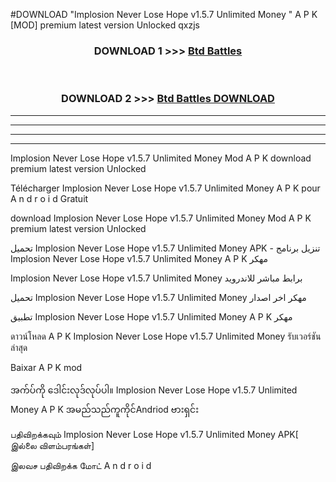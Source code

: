 #DOWNLOAD "Implosion Never Lose Hope v1.5.7 Unlimited Money " A P K [MOD] premium latest version Unlocked qxzjs 



<div align="center">

<h3>DOWNLOAD 1 >>> <a href="https://getmod1.web.app/?judule=Btd Battles">Btd Battles</a></h3><br>

<h3>DOWNLOAD 2 >>> <a href="https://getmod1.web.app/?judule=Btd Battles">Btd Battles DOWNLOAD</a></h3>

</div>


----------------------------------------------------------

----------------------------------------------------------

----------------------------------------------------------

----------------------------------------------------------


Implosion Never Lose Hope v1.5.7 Unlimited Money  Mod A P K download premium latest version Unlocked

Télécharger  Implosion Never Lose Hope v1.5.7 Unlimited Money  A P K pour A n d r o i d Gratuit

download Implosion Never Lose Hope v1.5.7 Unlimited Money  Mod A P K premium latest version Unlocked

تحميل Implosion Never Lose Hope v1.5.7 Unlimited Money  APK - تنزيل برنامج Implosion Never Lose Hope v1.5.7 Unlimited Money  A P K مهكر

Implosion Never Lose Hope v1.5.7 Unlimited Money  برابط مباشر للاندرويد

تحميل Implosion Never Lose Hope v1.5.7 Unlimited Money  مهكر اخر اصدار

تطبيق Implosion Never Lose Hope v1.5.7 Unlimited Money  A P K مهكر

ดาวน์โหลด A P K Implosion Never Lose Hope v1.5.7 Unlimited Money  รับเวอร์ชันล่าสุด

Baixar A P K mod

အက်ပ်ကို ဒေါင်းလုဒ်လုပ်ပါ။ Implosion Never Lose Hope v1.5.7 Unlimited Money  A P K အမည်သည်ကူကိုင်Andriod ဗားရှင်း

பதிவிறக்கவும் Implosion Never Lose Hope v1.5.7 Unlimited Money  APK[ இல்லை விளம்பரங்கள்] 
 
இலவச பதிவிறக்க மோட் A n d r o i d



